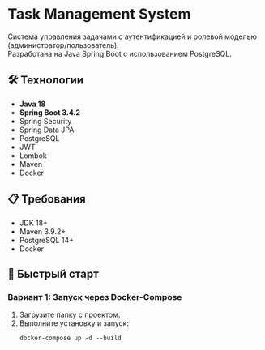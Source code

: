 # Task Management System

Система управления задачами с аутентификацией и ролевой моделью (администратор/пользователь).  
Разработана на Java Spring Boot с использованием PostgreSQL.

## 🛠 Технологии

- **Java 18**
- **Spring Boot 3.4.2**
- Spring Security
- Spring Data JPA
- PostgreSQL
- JWT
- Lombok
- Maven
- Docker

## 📋 Требования

- JDK 18+
- Maven 3.9.2+
- PostgreSQL 14+
- Docker

## 🚀 Быстрый старт

### Вариант 1: Запуск через Docker-Compose
1. Загрузите папку с проектом.
2. Выполните установку и запуск:
   ```
   docker-compose up -d --build
   ```
